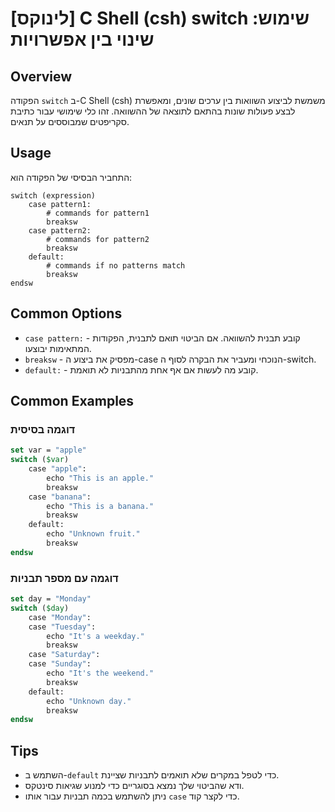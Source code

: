 # [לינוקס] C Shell (csh) switch שימוש: שינוי בין אפשרויות

## Overview
הפקודה `switch` ב-C Shell (csh) משמשת לביצוע השוואות בין ערכים שונים, ומאפשרת לבצע פעולות שונות בהתאם לתוצאה של ההשוואה. זהו כלי שימושי עבור כתיבת סקריפטים שמבוססים על תנאים.

## Usage
התחביר הבסיסי של הפקודה הוא:
```
switch (expression)
    case pattern1:
        # commands for pattern1
        breaksw
    case pattern2:
        # commands for pattern2
        breaksw
    default:
        # commands if no patterns match
        breaksw
endsw
```

## Common Options
- `case pattern:` - קובע תבנית להשוואה. אם הביטוי תואם לתבנית, הפקודות המתאימות יבוצעו.
- `breaksw` - מפסיק את ביצוע ה-case הנוכחי ומעביר את הבקרה לסוף ה-switch.
- `default:` - קובע מה לעשות אם אף אחת מהתבניות לא תואמת.

## Common Examples
### דוגמה בסיסית
```csh
set var = "apple"
switch ($var)
    case "apple":
        echo "This is an apple."
        breaksw
    case "banana":
        echo "This is a banana."
        breaksw
    default:
        echo "Unknown fruit."
        breaksw
endsw
```

### דוגמה עם מספר תבניות
```csh
set day = "Monday"
switch ($day)
    case "Monday":
    case "Tuesday":
        echo "It's a weekday."
        breaksw
    case "Saturday":
    case "Sunday":
        echo "It's the weekend."
        breaksw
    default:
        echo "Unknown day."
        breaksw
endsw
```

## Tips
- השתמש ב-`default` כדי לטפל במקרים שלא תואמים לתבניות שציינת.
- ודא שהביטוי שלך נמצא בסוגריים כדי למנוע שגיאות סינטקס.
- ניתן להשתמש בכמה תבניות עבור אותו `case` כדי לקצר קוד.